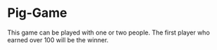 # Pig-Game
This game can be played with one or two people.  The first player who earned over 100  will be the winner.

